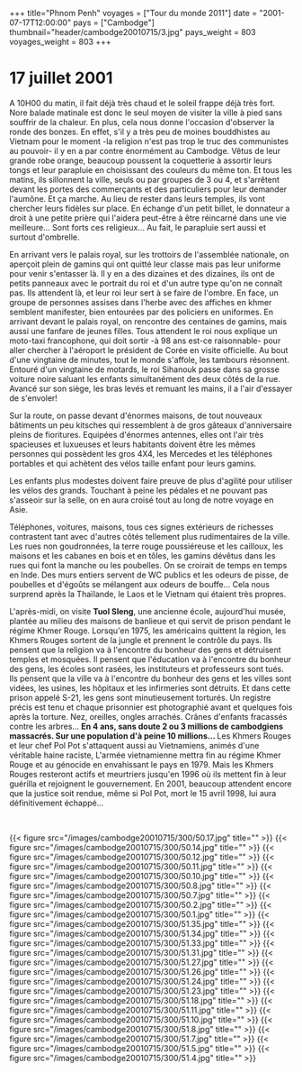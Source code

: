 +++
title="Phnom Penh"
voyages = ["Tour du monde 2011"]
date = "2001-07-17T12:00:00"
pays = ["Cambodge"]
thumbnail="header/cambodge20010715/3.jpg"
pays_weight = 803
voyages_weight = 803
+++
#  17 juillet 2001

A 10H00 du matin, il fait déjà très chaud et le soleil frappe déjà très fort. 
Nore balade matinale est donc le seul moyen de visiter la ville à pied sans 
souffrir de la chaleur. En plus, cela nous donne l'occasion d'observer la ronde 
des bonzes. En effet, s'il y a très peu de moines bouddhistes au Vietnam pour 
le moment -la religion n'est pas trop le truc des communistes au pouvoir- il 
y en a par contre énormément au Cambodge. Vêtus de leur grande robe orange, 
beaucoup poussent la coquetterie à assortir leurs tongs et leur parapluie en 
choisissant des couleurs du même ton. Et tous les matins, ils sillonnent la 
ville, seuls ou par groupes de 3 ou 4, et s'arrêtent devant les portes des commerçants 
et des particuliers pour leur demander l'aumône. Et ça marche. Au lieu de rester 
dans leurs temples, ils vont chercher leurs fidèles sur place. En échange d'un 
petit billet, le donnateur a droit à une petite prière qui l'aidera peut-être 
à être réincarné dans une vie meilleure... Sont forts ces religieux... Au fait, 
le parapluie sert aussi et surtout d'ombrelle.

En arrivant vers le palais royal, sur les trottoirs de l'assemblée nationale, 
on aperçoit plein de gamins qui ont quitté leur classe mais pas leur uniforme 
pour venir s'entasser là. Il y en a des dizaines et des dizaines, ils ont de 
petits panneaux avec le portrait du roi et d'un autre type qu'on ne connaît 
pas. Ils attendent là, et leur roi leur sert à se faire de l'ombre. En face, 
un groupe de personnes assises dans l'herbe avec des affiches en khmer semblent 
manifester, bien entourées par des policiers en uniformes. En arrivant devant 
le palais royal, on rencontre des centaines de gamins, mais aussi une fanfare 
de jeunes filles. Tous attendent le roi nous explique un moto-taxi francophone, 
qui doit sortir -à 98 ans est-ce raisonnable- pour aller chercher à l'aéroport 
le président de Corée en visite officielle. Au bout d'une vingtaine de minutes, 
tout le monde s'affole, les tambours résonnent. Entouré d'un vingtaine de motards, 
le roi Sihanouk passe dans sa grosse voiture noire saluant les enfants simultanément 
des deux côtés de la rue. Avancé sur son siège, les bras levés et remuant les 
mains, il a l'air d'essayer de s'envoler!

Sur la route, on passe devant d'énormes maisons, de tout nouveaux bâtiments 
un peu kitsches qui ressemblent à de gros gâteaux d'anniversaire pleins de fioritures. 
Equipées d'énormes antennes, elles ont l'air très spacieuses et luxueuses et 
leurs habitants doivent être les mêmes personnes qui possèdent les gros 4X4, 
les Mercedes et les téléphones portables et qui achètent des vélos taille enfant 
pour leurs gamins.

Les enfants plus modestes doivent faire preuve de plus d'agilité pour utiliser 
les vélos des grands. Touchant à peine les pédales et ne pouvant pas s'asseoir 
sur la selle, on en aura croisé tout au long de notre voyage en Asie. 

Téléphones, voitures, maisons, tous ces signes extérieurs de richesses contrastent 
tant avec d'autres côtés tellement plus rudimentaires de la ville. Les rues 
non goudronnées, la terre rouge poussiéreuse et les cailloux, les maisons et 
les cabanes en bois et en tôles, les gamins dévêtus dans les rues qui font la 
manche ou les poubelles. On se croirait de temps en temps en Inde. Des murs 
entiers servent de WC publics et les odeurs de pisse, de poubelles et d'égoûts 
se mélangent aux odeurs de bouffe... Cela nous surprend après la Thaïlande, 
le Laos et le Vietnam qui étaient très propres. 

L'après-midi, on visite <b>Tuol Sleng</b>, une ancienne école, aujourd'hui 
musée, plantée au milieu des maisons de banlieue et qui servit de prison pendant 
le régime Khmer Rouge. Lorsqu'en 1975, les américains quittent la région, les 
Khmers Rouges sortent de la jungle et prennent le contrôle du pays. Ils pensent 
que la religion va à l'encontre du bonheur des gens et détruisent temples et 
mosquées. Il pensent que l'éducation va à l'encontre du bonheur des gens, les 
écoles sont rasées, les instituteurs et professeurs sont tués. Ils pensent que 
la ville va à l'encontre du bonheur des gens et les villes sont vidées, les 
usines, les hôpitaux et les infirmeries sont détruits. Et dans cette prison 
appelé S-21, les gens sont minutieusement torturés. Un registre précis est tenu 
et chaque prisonnier est photographié avant et quelques fois après la torture. 
Nez, oreilles, ongles arrachés. Crânes d'enfants fracassés contre les arbres... 
<b>En 4 ans, sans doute 2 ou 3 millions de cambodgiens massacrés. Sur une population 
d'à peine 10 millions... </b>Les Khmers Rouges et leur chef Pol Pot s'attaquent 
aussi au Vietnamiens, animés d'une véritable haine raciste, L'armée vietnamienne 
mettra fin au régime Khmer Rouge et au génocide en envahissant le pays en 1979. 
Mais les Khmers Rouges resteront actifs et meurtriers jusqu'en 1996 où ils mettent 
fin à leur guérilla et rejoignent le gouvernement. En 2001, beaucoup attendent 
encore que la justice soit rendue, même si Pol Pot, mort le 15 avril 1998, lui 
aura définitivement échappé...

&nbsp;


<div id="TOTO">{{< figure src="/images/cambodge20010715/300/50.17.jpg" title="" >}}
{{< figure src="/images/cambodge20010715/300/50.14.jpg" title="" >}}
{{< figure src="/images/cambodge20010715/300/50.12.jpg" title="" >}}
{{< figure src="/images/cambodge20010715/300/50.11.jpg" title="" >}}
{{< figure src="/images/cambodge20010715/300/50.10.jpg" title="" >}}
{{< figure src="/images/cambodge20010715/300/50.8.jpg" title="" >}}
{{< figure src="/images/cambodge20010715/300/50.7.jpg" title="" >}}
{{< figure src="/images/cambodge20010715/300/50.2.jpg" title="" >}}
{{< figure src="/images/cambodge20010715/300/50.1.jpg" title="" >}}
{{< figure src="/images/cambodge20010715/300/51.35.jpg" title="" >}}
{{< figure src="/images/cambodge20010715/300/51.34.jpg" title="" >}}
{{< figure src="/images/cambodge20010715/300/51.33.jpg" title="" >}}
{{< figure src="/images/cambodge20010715/300/51.31.jpg" title="" >}}
{{< figure src="/images/cambodge20010715/300/51.27.jpg" title="" >}}
{{< figure src="/images/cambodge20010715/300/51.26.jpg" title="" >}}
{{< figure src="/images/cambodge20010715/300/51.24.jpg" title="" >}}
{{< figure src="/images/cambodge20010715/300/51.23.jpg" title="" >}}
{{< figure src="/images/cambodge20010715/300/51.18.jpg" title="" >}}
{{< figure src="/images/cambodge20010715/300/51.11.jpg" title="" >}}
{{< figure src="/images/cambodge20010715/300/51.10.jpg" title="" >}}
{{< figure src="/images/cambodge20010715/300/51.8.jpg" title="" >}}
{{< figure src="/images/cambodge20010715/300/51.7.jpg" title="" >}}
{{< figure src="/images/cambodge20010715/300/51.5.jpg" title="" >}}
{{< figure src="/images/cambodge20010715/300/51.4.jpg" title="" >}}
</DIV>

